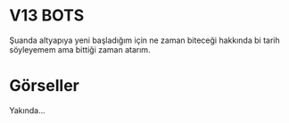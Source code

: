 # V13 BOTS

Şuanda altyapıya yeni başladığım için ne zaman biteceği hakkında bi tarih söyleyemem ama bittiği zaman atarım.

# Görseller

Yakında...
